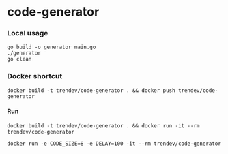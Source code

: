 # code-generator

### Local usage
```shell
go build -o generator main.go
./generator
go clean
```

### Docker shortcut
`docker build -t trendev/code-generator . && docker push trendev/code-generator`

#### Run
`docker build -t trendev/code-generator . && docker run -it --rm trendev/code-generator`

`docker run -e CODE_SIZE=8 -e DELAY=100 -it --rm trendev/code-generator`